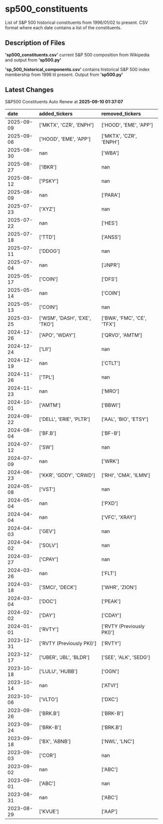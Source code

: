 # sp500_constituents
List of S&amp;P 500 historical constituents from 1996/01/02 to present. CSV format where each date contains a list of the constituents.

## Description of Files

**'sp500_constituents.csv'** current S&P 500 composition from Wikipedia and output from **'sp500.py'**

**'sp_500_historical_components.csv'**  contains historical S&P 500 index membership from 1996 til present. Output from **'sp500.py'**

## Latest Changes
S&P500 Constituents Auto Renew at **2025-09-10 01:37:07**

| date       | added_tickers                 | removed_tickers             |
|:-----------|:------------------------------|:----------------------------|
| 2025-09-09 | ['MKTX', 'CZR', 'ENPH']       | ['HOOD', 'EME', 'APP']      |
| 2025-09-06 | ['HOOD', 'EME', 'APP']        | ['MKTX', 'CZR', 'ENPH']     |
| 2025-08-30 | nan                           | ['WBA']                     |
| 2025-08-27 | ['IBKR']                      | nan                         |
| 2025-08-12 | ['PSKY']                      | nan                         |
| 2025-08-09 | nan                           | ['PARA']                    |
| 2025-07-23 | ['XYZ']                       | nan                         |
| 2025-07-22 | nan                           | ['HES']                     |
| 2025-07-18 | ['TTD']                       | ['ANSS']                    |
| 2025-07-11 | ['DDOG']                      | nan                         |
| 2025-07-04 | nan                           | ['JNPR']                    |
| 2025-05-17 | ['COIN']                      | ['DFS']                     |
| 2025-05-14 | nan                           | ['COIN']                    |
| 2025-05-13 | ['COIN']                      | nan                         |
| 2025-03-25 | ['WSM', 'DASH', 'EXE', 'TKO'] | ['BWA', 'FMC', 'CE', 'TFX'] |
| 2024-12-26 | ['APO', 'WDAY']               | ['QRVO', 'AMTM']            |
| 2024-12-24 | ['LII']                       | nan                         |
| 2024-12-19 | nan                           | ['CTLT']                    |
| 2024-11-26 | ['TPL']                       | nan                         |
| 2024-11-23 | nan                           | ['MRO']                     |
| 2024-10-01 | ['AMTM']                      | ['BBWI']                    |
| 2024-09-22 | ['DELL', 'ERIE', 'PLTR']      | ['AAL', 'BIO', 'ETSY']      |
| 2024-08-04 | ['BF.B']                      | ['BF-B']                    |
| 2024-07-12 | ['SW']                        | nan                         |
| 2024-07-09 | nan                           | ['WRK']                     |
| 2024-06-23 | ['KKR', 'GDDY', 'CRWD']       | ['RHI', 'CMA', 'ILMN']      |
| 2024-05-08 | ['VST']                       | nan                         |
| 2024-05-04 | nan                           | ['PXD']                     |
| 2024-04-04 | nan                           | ['VFC', 'XRAY']             |
| 2024-04-03 | ['GEV']                       | nan                         |
| 2024-04-02 | ['SOLV']                      | nan                         |
| 2024-03-27 | ['CPAY']                      | nan                         |
| 2024-03-26 | nan                           | ['FLT']                     |
| 2024-03-18 | ['SMCI', 'DECK']              | ['WHR', 'ZION']             |
| 2024-03-04 | ['DOC']                       | ['PEAK']                    |
| 2024-02-02 | ['DAY']                       | ['CDAY']                    |
| 2024-01-01 | ['RVTY']                      | ['RVTY (Previously PKI)']   |
| 2023-12-31 | ['RVTY (Previously PKI)']     | ['RVTY']                    |
| 2023-12-17 | ['UBER', 'JBL', 'BLDR']       | ['SEE', 'ALK', 'SEDG']      |
| 2023-10-18 | ['LULU', 'HUBB']              | ['OGN']                     |
| 2023-10-14 | nan                           | ['ATVI']                    |
| 2023-10-06 | ['VLTO']                      | ['DXC']                     |
| 2023-09-26 | ['BRK.B']                     | ['BRK-B']                   |
| 2023-09-24 | ['BRK-B']                     | ['BRK.B']                   |
| 2023-09-18 | ['BX', 'ABNB']                | ['NWL', 'LNC']              |
| 2023-09-03 | ['COR']                       | nan                         |
| 2023-09-02 | nan                           | ['ABC']                     |
| 2023-09-01 | ['ABC']                       | nan                         |
| 2023-08-31 | nan                           | ['ABC']                     |
| 2023-08-29 | ['KVUE']                      | ['AAP']                     |